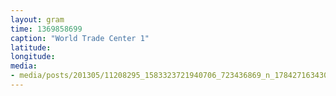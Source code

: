 ```yaml
---
layout: gram
time: 1369858699
caption: "World Trade Center 1"
latitude: 
longitude: 
media:
- media/posts/201305/11208295_1583323721940706_723436869_n_17842716343000351.jpg
---
```


